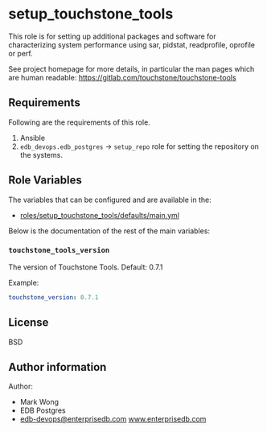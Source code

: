 # setup_touchstone_tools

This role is for setting up additional packages and software for characterizing
system performance using sar, pidstat, readprofile, oprofile or perf.

See project homepage for more details, in particular the man pages which are
human readable: https://gitlab.com/touchstone/touchstone-tools

## Requirements

Following are the requirements of this role.
  1. Ansible
  2. `edb_devops.edb_postgres` -> `setup_repo` role for setting the repository on
     the systems.

## Role Variables

The variables that can be configured and are available in the:

  * [roles/setup_touchstone_tools/defaults/main.yml](./defaults/main.yml)

Below is the documentation of the rest of the main variables:

### `touchstone_tools_version`

The version of Touchstone Tools.  Default: 0.7.1

Example:
```yaml
touchstone_version: 0.7.1
```

## License

BSD

## Author information

Author:

  * Mark Wong
  * EDB Postgres
  * edb-devops@enterprisedb.com www.enterprisedb.com
